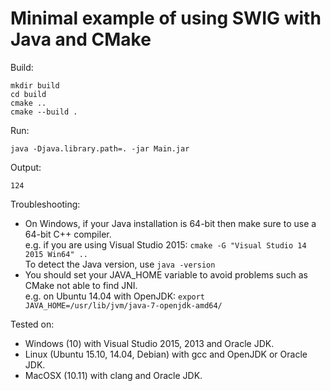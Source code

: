 # Minimal example of using SWIG with Java and CMake #

Build:

`mkdir build`  
`cd build`  
`cmake ..`  
`cmake --build .`

Run:

`java -Djava.library.path=. -jar Main.jar`

Output:

`124`

Troubleshooting:
* On Windows, if your Java installation is 64-bit then make sure to use a 64-bit C++ compiler.  
  e.g. if you are using Visual Studio 2015: `cmake -G "Visual Studio 14 2015 Win64" ..`  
  To detect the Java version, use `java -version`
* You should set your JAVA_HOME variable to avoid problems such as CMake not able to find JNI.  
  e.g. on Ubuntu 14.04 with OpenJDK: `export JAVA_HOME=/usr/lib/jvm/java-7-openjdk-amd64/`

Tested on:
* Windows (10) with Visual Studio 2015, 2013 and Oracle JDK.
* Linux (Ubuntu 15.10, 14.04, Debian) with gcc and OpenJDK or Oracle JDK.
* MacOSX (10.11) with clang and Oracle JDK.
